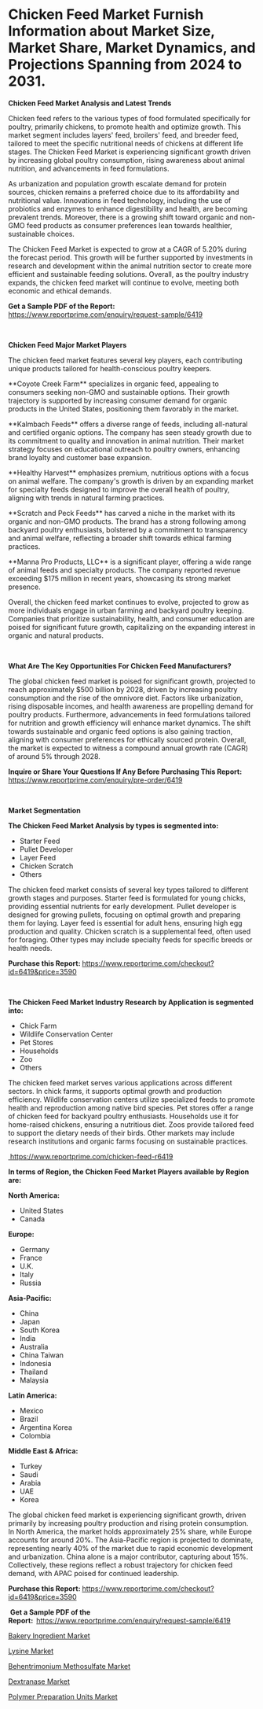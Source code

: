 <p><h1>Chicken Feed Market Furnish Information about Market Size, Market Share, Market Dynamics, and Projections Spanning from 2024 to 2031.</h1></p><p><strong>Chicken Feed Market Analysis and Latest Trends</strong></p>
<p><p>Chicken feed refers to the various types of food formulated specifically for poultry, primarily chickens, to promote health and optimize growth. This market segment includes layers' feed, broilers' feed, and breeder feed, tailored to meet the specific nutritional needs of chickens at different life stages. The Chicken Feed Market is experiencing significant growth driven by increasing global poultry consumption, rising awareness about animal nutrition, and advancements in feed formulations.</p><p>As urbanization and population growth escalate demand for protein sources, chicken remains a preferred choice due to its affordability and nutritional value. Innovations in feed technology, including the use of probiotics and enzymes to enhance digestibility and health, are becoming prevalent trends. Moreover, there is a growing shift toward organic and non-GMO feed products as consumer preferences lean towards healthier, sustainable choices.</p><p>The Chicken Feed Market is expected to grow at a CAGR of 5.20% during the forecast period. This growth will be further supported by investments in research and development within the animal nutrition sector to create more efficient and sustainable feeding solutions. Overall, as the poultry industry expands, the chicken feed market will continue to evolve, meeting both economic and ethical demands.</p></p>
<p><strong>Get a Sample PDF of the Report:&nbsp;</strong> <a href="https://www.reportprime.com/enquiry/request-sample/6419?utm_campaign=1735&utm_medium=2&utm_source=Github&utm_content=ia&utm_term=28102024&utm_id=chicken-feed">https://www.reportprime.com/enquiry/request-sample/6419</a></p>
<p>&nbsp;</p>
<p><strong>Chicken Feed Major Market Players</strong></p>
<p><p>The chicken feed market features several key players, each contributing unique products tailored for health-conscious poultry keepers. </p><p>**Coyote Creek Farm** specializes in organic feed, appealing to consumers seeking non-GMO and sustainable options. Their growth trajectory is supported by increasing consumer demand for organic products in the United States, positioning them favorably in the market.</p><p>**Kalmbach Feeds** offers a diverse range of feeds, including all-natural and certified organic options. The company has seen steady growth due to its commitment to quality and innovation in animal nutrition. Their market strategy focuses on educational outreach to poultry owners, enhancing brand loyalty and customer base expansion.</p><p>**Healthy Harvest** emphasizes premium, nutritious options with a focus on animal welfare. The company's growth is driven by an expanding market for specialty feeds designed to improve the overall health of poultry, aligning with trends in natural farming practices.</p><p>**Scratch and Peck Feeds** has carved a niche in the market with its organic and non-GMO products. The brand has a strong following among backyard poultry enthusiasts, bolstered by a commitment to transparency and animal welfare, reflecting a broader shift towards ethical farming practices.</p><p>**Manna Pro Products, LLC** is a significant player, offering a wide range of animal feeds and specialty products. The company reported revenue exceeding $175 million in recent years, showcasing its strong market presence.</p><p>Overall, the chicken feed market continues to evolve, projected to grow as more individuals engage in urban farming and backyard poultry keeping. Companies that prioritize sustainability, health, and consumer education are poised for significant future growth, capitalizing on the expanding interest in organic and natural products.</p></p>
<p>&nbsp;</p>
<p><strong>What Are The Key Opportunities For Chicken Feed Manufacturers?</strong></p>
<p><p>The global chicken feed market is poised for significant growth, projected to reach approximately $500 billion by 2028, driven by increasing poultry consumption and the rise of the omnivore diet. Factors like urbanization, rising disposable incomes, and health awareness are propelling demand for poultry products. Furthermore, advancements in feed formulations tailored for nutrition and growth efficiency will enhance market dynamics. The shift towards sustainable and organic feed options is also gaining traction, aligning with consumer preferences for ethically sourced protein. Overall, the market is expected to witness a compound annual growth rate (CAGR) of around 5% through 2028.</p></p>
<p><strong>Inquire or Share Your Questions If Any Before Purchasing This Report:</strong> <a href="https://www.reportprime.com/enquiry/pre-order/6419?utm_campaign=1735&utm_medium=2&utm_source=Github&utm_content=ia&utm_term=28102024&utm_id=chicken-feed">https://www.reportprime.com/enquiry/pre-order/6419</a></p>
<p>&nbsp;</p>
<p><strong>Market Segmentation</strong></p>
<p><strong>The Chicken Feed Market Analysis by types is segmented into:</strong></p>
<p><ul><li>Starter Feed</li><li>Pullet Developer</li><li>Layer Feed</li><li>Chicken Scratch</li><li>Others</li></ul></p>
<p><p>The chicken feed market consists of several key types tailored to different growth stages and purposes. Starter feed is formulated for young chicks, providing essential nutrients for early development. Pullet developer is designed for growing pullets, focusing on optimal growth and preparing them for laying. Layer feed is essential for adult hens, ensuring high egg production and quality. Chicken scratch is a supplemental feed, often used for foraging. Other types may include specialty feeds for specific breeds or health needs.</p></p>
<p><strong>Purchase this Report:&nbsp;</strong><a href="https://www.reportprime.com/checkout?id=6419&price=3590&utm_campaign=1735&utm_medium=2&utm_source=Github&utm_content=ia&utm_term=28102024&utm_id=chicken-feed">https://www.reportprime.com/checkout?id=6419&price=3590</a></p>
<p>&nbsp;</p>
<p><strong>The Chicken Feed Market Industry Research by Application is segmented into:</strong></p>
<p><ul><li>Chick Farm</li><li>Wildlife Conservation Center</li><li>Pet Stores</li><li>Households</li><li>Zoo</li><li>Others</li></ul></p>
<p><p>The chicken feed market serves various applications across different sectors. In chick farms, it supports optimal growth and production efficiency. Wildlife conservation centers utilize specialized feeds to promote health and reproduction among native bird species. Pet stores offer a range of chicken feed for backyard poultry enthusiasts. Households use it for home-raised chickens, ensuring a nutritious diet. Zoos provide tailored feed to support the dietary needs of their birds. Other markets may include research institutions and organic farms focusing on sustainable practices.</p></p>
<p><a href="https://www.reportprime.com/chicken-feed-r6419?utm_campaign=1735&utm_medium=2&utm_source=Github&utm_content=ia&utm_term=28102024&utm_id=chicken-feed">&nbsp;https://www.reportprime.com/chicken-feed-r6419</a></p>
<p><strong>In terms of Region, the Chicken Feed Market Players available by Region are:</strong></p>
<p>
    <p> <strong> North America: </strong>
        <ul>
            <li>United States</li>
            <li>Canada</li>
        </ul>
        </p> 
    <p> <strong> Europe: </strong>
        <ul>
            <li>Germany</li>
            <li>France</li>
            <li>U.K.</li>
            <li>Italy</li>
            <li>Russia</li>
        </ul>
        </p> 
    <p> <strong> Asia-Pacific: </strong>
        <ul>
            <li>China</li>
            <li>Japan</li>
            <li>South Korea</li>
            <li>India</li>
            <li>Australia</li>
            <li>China Taiwan</li>
            <li>Indonesia</li>
            <li>Thailand</li>
            <li>Malaysia</li>
        </ul>
        </p> 
    <p> <strong> Latin America: </strong>
        <ul>
            <li>Mexico</li>
            <li>Brazil</li>
            <li>Argentina Korea</li>
            <li>Colombia</li>
        </ul>
        </p> 
    <p> <strong> Middle East & Africa: </strong>
        <ul>
            <li>Turkey</li>
            <li>Saudi</li>
            <li>Arabia</li>
            <li>UAE</li>
            <li>Korea</li>
        </ul>
    </p>
    </p>
<p><p>The global chicken feed market is experiencing significant growth, driven primarily by increasing poultry production and rising protein consumption. In North America, the market holds approximately 25% share, while Europe accounts for around 20%. The Asia-Pacific region is projected to dominate, representing nearly 40% of the market due to rapid economic development and urbanization. China alone is a major contributor, capturing about 15%. Collectively, these regions reflect a robust trajectory for chicken feed demand, with APAC poised for continued leadership.</p></p>
<p><strong>Purchase this Report: </strong><a href="https://www.reportprime.com/checkout?id=6419&price=3590&utm_campaign=1735&utm_medium=2&utm_source=Github&utm_content=ia&utm_term=28102024&utm_id=chicken-feed">https://www.reportprime.com/checkout?id=6419&price=3590</a></p>
<p>&nbsp;<strong>Get a Sample PDF of the Report:&nbsp;&nbsp;</strong><a href="https://www.reportprime.com/enquiry/request-sample/6419?utm_campaign=1735&utm_medium=2&utm_source=Github&utm_content=ia&utm_term=28102024&utm_id=chicken-feed">https://www.reportprime.com/enquiry/request-sample/6419</a></p>
<p><strong></strong></p>
<p><p><a href="https://github.com/KamrulHadi87/Market-Research-Report-List-1/blob/main/bakery-ingredient-market.md?utm_campaign=1735&utm_medium=2&utm_source=Github&utm_content=ia&utm_term=28102024&utm_id=chicken-feed">Bakery Ingredient Market</a></p><p><a href="https://www.linkedin.com/pulse/lysine-market-outlook-share-analysis-growth-trends-forecasts-ilc9e?utm_campaign=1735&utm_medium=2&utm_source=Github&utm_content=ia&utm_term=28102024&utm_id=chicken-feed">Lysine Market</a></p><p><a href="https://www.linkedin.com/pulse/behentrimonium-methosulfate-market-indicators-size-regional-q8fke?utm_campaign=1735&utm_medium=2&utm_source=Github&utm_content=ia&utm_term=28102024&utm_id=chicken-feed">Behentrimonium Methosulfate Market</a></p><p><a href="https://www.linkedin.com/pulse/dextranase-market-drivers-challenges-forecast-2024-2031-oa2jf?utm_campaign=1735&utm_medium=2&utm_source=Github&utm_content=ia&utm_term=28102024&utm_id=chicken-feed">Dextranase Market</a></p><p><a href="https://issuu.com/reportprime-2/docs/polymer-preparation-units-market-si_d2e496883482bf?utm_campaign=1735&utm_medium=2&utm_source=Github&utm_content=ia&utm_term=28102024&utm_id=chicken-feed">Polymer Preparation Units Market</a></p></p>